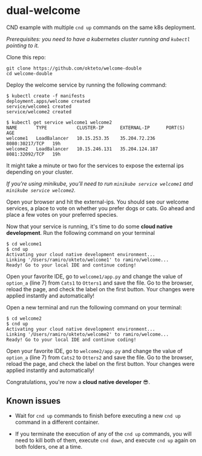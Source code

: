 # dual-welcome

CND example with multiple `cnd up` commands on the same k8s deployment.

*Prerequisites: you need to have a kubernetes cluster running and `kubectl` pointing to it.*

Clone this repo:

```console
git clone https://github.com/okteto/welcome-double
cd welcome-double
```

Deploy the welcome service by running the following command:
```console
$ kubectl create -f manifests 
deployment.apps/welcome created
service/welcome1 created
service/welcome2 created

$ kubectl get service welcome1 welcome2
NAME       TYPE           CLUSTER-IP      EXTERNAL-IP      PORT(S)          AGE
welcome1   LoadBalancer   10.15.253.35    35.204.72.236    8080:30217/TCP   19h
welcome2   LoadBalancer   10.15.246.131   35.204.124.187   8081:32092/TCP   19h
```
It might take a minute or two for the services to expose the external ips depending on your cluster.

*If you're using minikube, you'll need to run `minikube service welcome1` and `minikube service welcome2`.*

Open your browser and hit the external-ips. You should see our welcome services, a place to vote on whether you prefer dogs or cats. Go ahead and place a few votes on your preferred species. 

Now that your service is running, it's time to do some **cloud native development**. Run the following command on your terminal

```console
$ cd welcome1
$ cnd up
Activating your cloud native development environment...
Linking '/Users/ramiro/okteto/welcome1' to ramiro/welcome...
Ready! Go to your local IDE and continue coding!
```

Open your favorite IDE, go to `welcome1/app.py` and change the value of  `option_a` (line 7) from `Cats1` to `Otters1` and save the file. Go to the browser, reload the page, and check the label on the first button. Your changes were applied instantly and automatically!

Open a new terminal and run the following command on your terminal:

```console
$ cd welcome2
$ cnd up
Activating your cloud native development environment...
Linking '/Users/ramiro/okteto/welcome2' to ramiro/welcome...
Ready! Go to your local IDE and continue coding!
```

Open your favorite IDE, go to `welcome2/app.py` and change the value of  `option_a` (line 7) from `Cats2` to `Otters2` and save the file. Go to the browser, reload the page, and check the label on the first button. Your changes were applied instantly and automatically!

Congratulations, you're now a **cloud native developer** 😎.

## Known issues

- Wait for `cnd up` commands to finish before executing a new `cnd up` command in a different container.

- If you terminate the execution of any of the `cnd up` commands, you will need to kill both of them, execute `cnd down`, and execute `cnd up` again on both folders, one at a time.


